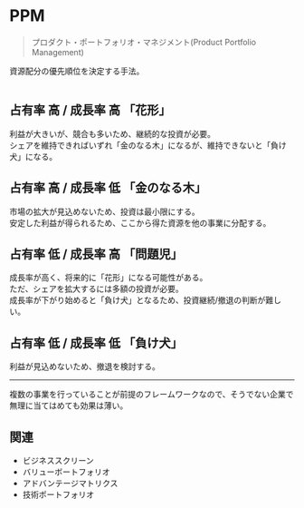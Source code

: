 # PPM
> プロダクト・ポートフォリオ・マネジメント(Product Portfolio Management)

資源配分の優先順位を決定する手法。

<p align="center">
  <img :src="$withBase('/strategy/ppm.png')">
</p>

## 占有率 高 / 成長率 高 「花形」
利益が大きいが、競合も多いため、継続的な投資が必要。  
シェアを維持できればいずれ「金のなる木」になるが、維持できないと「負け犬」になる。

## 占有率 高 / 成長率 低 「金のなる木」
市場の拡大が見込めないため、投資は最小限にする。  
安定した利益が得られるため、ここから得た資源を他の事業に分配する。

## 占有率 低 / 成長率 高 「問題児」
成長率が高く、将来的に「花形」になる可能性がある。  
ただ、シェアを拡大するには多額の投資が必要。  
成長率が下がり始めると「負け犬」となるため、投資継続/撤退の判断が難しい。

## 占有率 低 / 成長率 低 「負け犬」
利益が見込めないため、撤退を検討する。

---

複数の事業を行っていることが前提のフレームワークなので、そうでない企業で無理に当てはめても効果は薄い。

## 関連
- ビジネススクリーン
- バリューボートフォリオ
- アドバンテージマトリクス
- 技術ポートフォリオ
